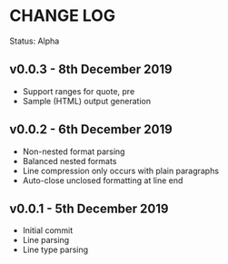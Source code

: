# CHANGE LOG

Status: Alpha

## v0.0.3 - 8th December 2019

- Support ranges for quote, pre
- Sample (HTML) output generation

## v0.0.2 - 6th December 2019

- Non-nested format parsing
- Balanced nested formats
- Line compression only occurs with plain paragraphs
- Auto-close unclosed formatting at line end

## v0.0.1 - 5th December 2019

- Initial commit
- Line parsing
- Line type parsing
